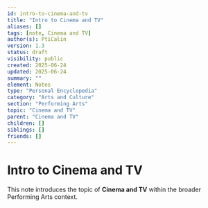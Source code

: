 ```yaml
---
id: intro-to-cinema-and-tv
title: "Intro to Cinema and TV"
aliases: []
tags: [note, Cinema and TV]
author(s): PtiCalin
version: 1.3
status: draft
visibility: public
created: 2025-06-24
updated: 2025-06-24
summary: ""
element: Notes
type: "Personal Encyclopedia"
category: "Arts and Culture"
section: "Performing Arts"
topic: "Cinema and TV"
parent: "Cinema and TV"
children: []
siblings: []
friends: []
---
```

# Intro to Cinema and TV

This note introduces the topic of **Cinema and TV** within the broader Performing Arts context.
